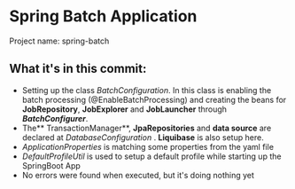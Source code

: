 # Spring Batch Application
Project name: spring-batch

## What it's in this commit:
- Setting up the class *BatchConfiguration*. In this class is enabling the batch processing (@EnableBatchProcessing) and creating the beans for **JobRepository**, **JobExplorer** and **JobLauncher** through ***BatchConfigurer***.
- The** TransactionManager**, **JpaRepositories** and **data source** are declared at *DatabaseConfiguration* . **Liquibase** is also setup here. 
- *ApplicationProperties* is matching some properties from the yaml file
- *DefaultProfileUtil* is used to setup a default profile while starting up the SpringBoot App
- No errors were found when executed, but it's doing nothing yet